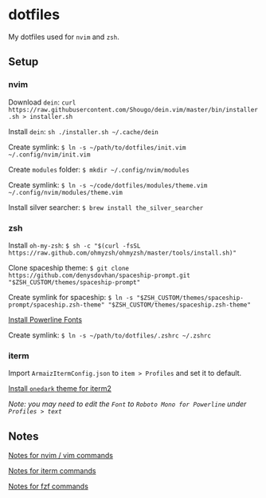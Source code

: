 # dotfiles

My dotfiles used for `nvim` and `zsh`.

## Setup

### nvim

Download `dein`: `curl https://raw.githubusercontent.com/Shougo/dein.vim/master/bin/installer.sh > installer.sh`

Install `dein`: `sh ./installer.sh ~/.cache/dein`

Create symlink: `$ ln -s ~/path/to/dotfiles/init.vim ~/.config/nvim/init.vim`

Create `modules` folder: `$ mkdir ~/.config/nvim/modules`

Create symlink: `$ ln -s ~/code/dotfiles/modules/theme.vim ~/.config/nvim/modules/theme.vim`

Install silver searcher: `$ brew install the_silver_searcher`

### zsh
Install `oh-my-zsh`: `$ sh -c "$(curl -fsSL https://raw.github.com/ohmyzsh/ohmyzsh/master/tools/install.sh)"`

Clone spaceship theme: `$ git clone https://github.com/denysdovhan/spaceship-prompt.git "$ZSH_CUSTOM/themes/spaceship-prompt"`

Create symlink for spaceship: `$ ln -s "$ZSH_CUSTOM/themes/spaceship-prompt/spaceship.zsh-theme" "$ZSH_CUSTOM/themes/spaceship.zsh-theme"`

[Install Powerline Fonts](https://github.com/powerline/fonts)

Create symlink: `$ ln -s ~/path/to/dotfiles/.zshrc ~/.zshrc`

### iterm
Import `ArmaizItermConfig.json` to `item > Profiles` and set it to default.

[Install `onedark` theme for iterm2](https://github.com/nathanbuchar/atom-one-dark-terminal)

_Note: you may need to edit the `Font` to `Roboto Mono for Powerline` under `Profiles > text`_

## Notes

[Notes for nvim / vim commands](NVIM_NOTES.md)

[Notes for iterm commands](ITERM_NOTES.md)

[Notes for fzf commands](FZF_NOTES.md)
